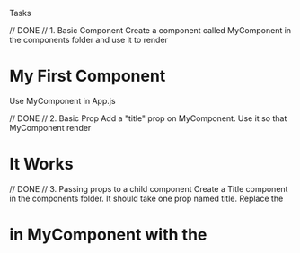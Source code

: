 Tasks

// DONE
// 1. Basic Component
Create a component called MyComponent in the components folder and use it to render <h1>My First Component</h1>
Use MyComponent in App.js

// DONE
// 2. Basic Prop
Add a "title" prop on MyComponent. Use it so that MyComponent render <h1>It Works</h1>

// DONE
// 3. Passing props to a child component
Create a Title component in the components folder. It should take one prop named title.
Replace the <h1> in MyComponent with the <Title> component. It should still render "It Works" in the browser. Remember to pass the prop from MyComponent to Title.

// DONE
// 4. Children prop
Create a Wrapper component in the components folder
Return <section></section> from this component
Use this in App.js
Make it possible to render children between the <Wrapper></Wrapper> component. Use (props.children) in the <Wrapper> component.

Ex. <Wrapper><Title title="Test" /></Wrapper> should render the content of <Title>

// DONE
// 5. Styling
Add (className='flex') to the <section> in <Wrapper> to flex the items on <Wrapper>. Add necessary styling in the styles.scss

// DONE
// 6. Lists
Create an array const food = ['Pizza', 'Hamburger', 'Coke'];
Render this list inside App.js. Use <ul><li></li></ul> and food.map()
Remember to add a key to <li>.
All of this should be inside the return ().

// DONE
// 7. Lists Component
Create a Food component in the components folder.
Replace the list create above with this component. The browser should still render the list.
Remember to add "food"-prop to the <Food> component and send the food array as prop.

// DONE
// 8. Event
Add a <button> to App.js
Listen to click-event on this button.
console.log("Clicked") when clicking the button.

// DONE
// 9. Input
Add an input field to App.js
Listen to change-event on this field
console.log("change") when writing in this input.

// DONE
// 10. Make the input field controlled (state)
Use useState to store the input value. And add the value={state} to the input field to make it (controlled).

// DONE
// 11. Combine the button and input
When clicking the button above alert (or console.log) the content of the inputfield.

// DONE
// 12. Refactor (move) button and input
Create an Alert component in the components folder
Use this in App.js
Move the <input>, <button> and state from above to this component

// 13. Callback (lift state) (sending a functions as a prop)

Add const [inputValue, setInputValue] = useState('') in App.js.
Add <p>{inputValue}</p> to App.js

Send setInputValue function as a prop to <Alert> from App.js.

By using this prop you should be able to update the value of inputValue in App.js, when we are writing in the <input> inside <Alert>. You can now remove the internal in <Alert>.

// Optional but very important
// 14. Multiple states (condition)

Only show the content of inputValue when the button inside <Alert> is clicked.

When clicking the button in <Alert> the value of inputValue should be what is written in the <input> inside the <Alert>.

To do this you must have state (isClicked) in App.js that is updated when the button is clicked (true / false). The function that we use to update this state must be sent to <Alert> so we can update / read its value.

Use conditional around the <p>{inputValue}</p> to only write out the message when the button is clicked. Remove the value if we click the button another time.
